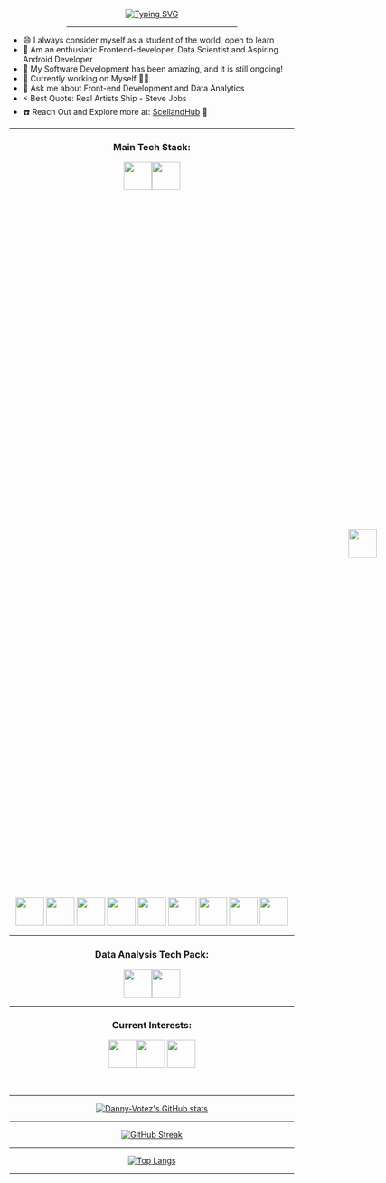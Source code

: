 <div align=center> 
  
  [![Typing SVG](https://readme-typing-svg.herokuapp.com?font=&color=%23F70A04&center=true&lines=<+Hello+World%F0%9F%91%8B,+My+Universe!+/>)](https://git.io/typing-svg)  
  
  <hr width="60%">
  </div>
  
- 😄 I always consider myself as a student of the world, open to learn
- 🌱 Am an enthusiatic Frontend-developer, Data Scientist and Aspiring Android Developer
- 👯 My Software Development has been amazing, and it is still ongoing!
- 🔭 Currently working on Myself 🌟🌟
- 💬 Ask me about Front-end Development and Data Analytics
- ⚡ Best Quote: Real Artists Ship - Steve Jobs
- ☎️ Reach Out and Explore more at: <a href="https://scelland.com/index.html" target="blank" rel="noopener"> ScellandHub</a> 💖

<div align=center>
<hr>

###  Main Tech Stack:
<img width="50" height="50" src="https://cdn.jsdelivr.net/gh/devicons/devicon/icons/html5/html5-original-wordmark.svg" /><img width="50" height="50" src="https://cdn.jsdelivr.net/gh/devicons/devicon/icons/css3/css3-original-wordmark.svg" />
<img width="50" height="50" src="https://cdn.jsdelivr.net/gh/devicons/devicon/icons/javascript/javascript-original.svg" style="padding: 600px"/>
<img width="50" height="50" src="https://cdn.jsdelivr.net/gh/devicons/devicon/icons/bootstrap/bootstrap-original.svg" />
<img width="50" height="50" src="https://cdn.jsdelivr.net/gh/devicons/devicon/icons/python/python-original-wordmark.svg" />
<img width="50" height="50" src="https://cdn.jsdelivr.net/gh/devicons/devicon/icons/java/java-original-wordmark.svg" />
<img width="50" height="50" src="https://cdn.jsdelivr.net/gh/devicons/devicon/icons/c/c-original.svg" />
<img width="50" height="50" src="https://cdn.jsdelivr.net/gh/devicons/devicon/icons/cplusplus/cplusplus-original.svg" />
<img width="50" height="50" src="https://cdn.jsdelivr.net/gh/devicons/devicon/icons/mysql/mysql-original-wordmark.svg" />
<img width="50" height="50" src="https://cdn.jsdelivr.net/gh/devicons/devicon/icons/postgresql/postgresql-original-wordmark.svg" />
<img width="50" height="50" src="https://cdn.jsdelivr.net/gh/devicons/devicon/icons/github/github-original-wordmark.svg" />
<img width="50" height="50" src="https://cdn.jsdelivr.net/gh/devicons/devicon/icons/git/git-original-wordmark.svg" />
  </ul>


<hr>

### Data Analysis Tech Pack:


<img width="50" height="50" src="https://cdn.jsdelivr.net/gh/devicons/devicon/icons/jupyter/jupyter-original-wordmark.svg" /><img width="50" height="50" src="https://cdn.jsdelivr.net/gh/devicons/devicon/icons/spss/spss-original.svg" />
<!-- <img width="50" height="50" src="https://cdn.jsdelivr.net/gh/devicons/devicon/icons/rstudio/rstudio-original.svg" /> -->

<hr>

### Current Interests:

<img width="50" height="50" src="https://cdn.jsdelivr.net/gh/devicons/devicon/icons/react/react-original-wordmark.svg" /><img width="50" height="50" src="https://cdn.jsdelivr.net/gh/devicons/devicon/icons/typescript/typescript-original.svg" />
<img width="50" height="50" src="https://cdn.jsdelivr.net/gh/devicons/devicon/icons/kotlin/kotlin-original-wordmark.svg" />
<!-- <img width="50" height="50" src="https://cdn.jsdelivr.net/gh/devicons/devicon/icons/mongodb/mongodb-original-wordmark.svg" /> -->

<br>
<hr>

[![Danny-Votez's GitHub stats](https://github-readme-stats.vercel.app/api?username=danny-votez&show_icons=true&theme=yeblu)](https://github.com/danny-votez/github-readme-stats)

<hr>

[![GitHub Streak](http://github-readme-streak-stats.herokuapp.com?user=danny-votez&theme=yeblu&ring=311DDD)](https://git.io/streak-stats)

<hr>

[![Top Langs](https://github-readme-stats.vercel.app/api/top-langs/?username=danny-votez&layout=compact&langs_count=8&hide=,html)](https://github.com/danny-votez/github-readme-stats)

<hr>

</div>
